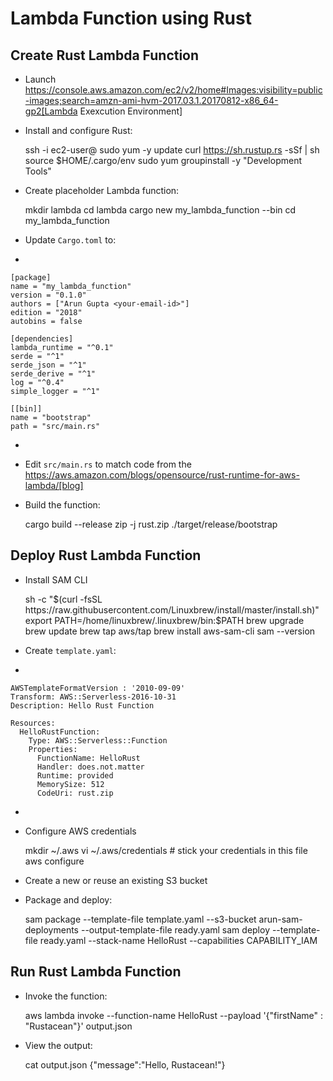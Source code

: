 # Lambda Function using Rust

## Create Rust Lambda Function

- Launch https://console.aws.amazon.com/ec2/v2/home#Images:visibility=public-images;search=amzn-ami-hvm-2017.03.1.20170812-x86_64-gp2[Lambda Exexcution Environment]
- Install and configure Rust:

  ssh -i <key> ec2-user@<ip-address>
  sudo yum -y update
  curl https://sh.rustup.rs -sSf | sh
  source $HOME/.cargo/env
  sudo yum groupinstall -y "Development Tools"

- Create placeholder Lambda function:

  mkdir lambda
  cd lambda
  cargo new my_lambda_function --bin
  cd my_lambda_function

- Update `Cargo.toml` to:
+
```
[package]
name = "my_lambda_function"
version = "0.1.0"
authors = ["Arun Gupta <your-email-id>"]
edition = "2018"
autobins = false

[dependencies]
lambda_runtime = "^0.1"
serde = "^1"
serde_json = "^1"
serde_derive = "^1"
log = "^0.4"
simple_logger = "^1"

[[bin]]
name = "bootstrap"
path = "src/main.rs"
```
+
- Edit `src/main.rs` to match code from the https://aws.amazon.com/blogs/opensource/rust-runtime-for-aws-lambda/[blog]
- Build the function:

  cargo build --release
  zip -j rust.zip ./target/release/bootstrap
  
## Deploy Rust Lambda Function

- Install SAM CLI

  sh -c "$(curl -fsSL https://raw.githubusercontent.com/Linuxbrew/install/master/install.sh)"
  export PATH=/home/linuxbrew/.linuxbrew/bin:$PATH
  brew upgrade
  brew update
  brew tap aws/tap
  brew install aws-sam-cli
  sam --version

- Create `template.yaml`:
+
```
AWSTemplateFormatVersion : '2010-09-09'
Transform: AWS::Serverless-2016-10-31
Description: Hello Rust Function

Resources:
  HelloRustFunction:
    Type: AWS::Serverless::Function
    Properties:
      FunctionName: HelloRust
      Handler: does.not.matter
      Runtime: provided
      MemorySize: 512
      CodeUri: rust.zip
```
+
- Configure AWS credentials

  mkdir ~/.aws
  vi ~/.aws/credentials # stick your credentials in this file
  aws configure
  
- Create a new or reuse an existing S3 bucket
- Package and deploy:

  sam package --template-file template.yaml --s3-bucket arun-sam-deployments --output-template-file ready.yaml
  sam deploy --template-file ready.yaml --stack-name HelloRust --capabilities CAPABILITY_IAM
  
## Run Rust Lambda Function

- Invoke the function:

  aws lambda invoke --function-name HelloRust --payload '{"firstName" : "Rustacean"}' output.json

- View the output:

  cat output.json
  {"message":"Hello, Rustacean!"}
